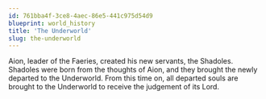 ```yaml
---
id: 761bba4f-3ce8-4aec-86e5-441c975d54d9
blueprint: world_history
title: 'The Underworld'
slug: the-underworld
---
```

Aion, leader of the Faeries, created his new servants, the Shadoles. Shadoles were born from the thoughts of Aion, and they brought the newly departed to the Underworld. From this time on, all departed souls are brought to the Underworld to receive the judgement of its Lord.